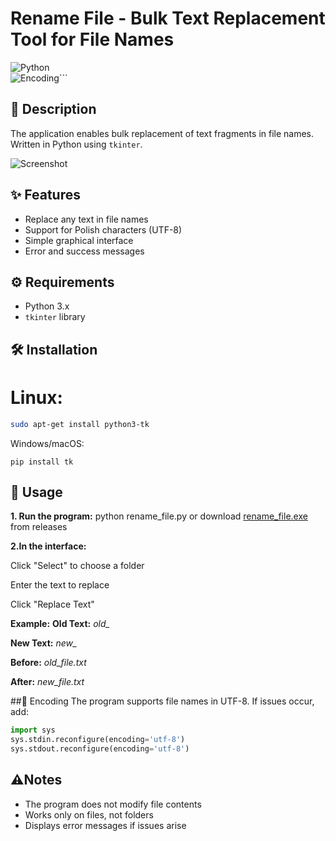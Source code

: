 # Rename File - Bulk Text Replacement Tool for File Names

![Python](https://img.shields.io/badge/Python-3.x-blue?logo=python)  
![Encoding](https://img.shields.io/badge/Encoding-UTF--8-orange)```

## 📌 Description
The application enables bulk replacement of text fragments in file names. Written in Python using `tkinter`.

![Screenshot](https://github.com/zbirow/Rename-file/blob/main/image.png)

## ✨ Features
- Replace any text in file names
- Support for Polish characters (UTF-8)
- Simple graphical interface
- Error and success messages

## ⚙️ Requirements
- Python 3.x
- `tkinter` library

## 🛠️ Installation
# Linux:
```bash
sudo apt-get install python3-tk
```
Windows/macOS:
```bush
pip install tk
```
## 🚀 Usage
**1. Run the program:**
python rename_file.py
or download [rename_file.exe](https://github.com/zbirow/Rename-file/releases "rename_file.exe") from releases

**2.In the interface:**

Click "Select" to choose a folder

Enter the text to replace

Click "Replace Text"

**Example:**
**Old Text:** *old_*

**New Text:** *new_*

**Before:** *old_file.txt*

**After:** *new_file.txt*

##💾 Encoding
The program supports file names in UTF-8. If issues occur, add:
```python
import sys
sys.stdin.reconfigure(encoding='utf-8')
sys.stdout.reconfigure(encoding='utf-8')
```
## ⚠️Notes
- The program does not modify file contents
- Works only on files, not folders
- Displays error messages if issues arise
